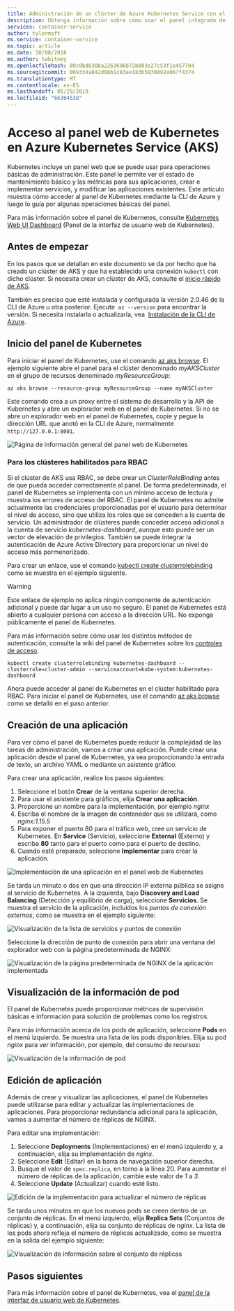 ```yaml
---
title: Administración de un clúster de Azure Kubernetes Service con el panel web
description: Obtenga información sobre cómo usar el panel integrado de la interfaz de usuario web de Kubernetes para administrar un clúster de Azure Kubernetes Service (AKS)
services: container-service
author: tylermsft
ms.service: container-service
ms.topic: article
ms.date: 10/08/2018
ms.author: twhitney
ms.openlocfilehash: 80c0bd630ba2263696b72b003e27c53f1e457704
ms.sourcegitcommit: 009334a842d08b1c83ee183b5830092e067f4374
ms.translationtype: MT
ms.contentlocale: es-ES
ms.lasthandoff: 05/29/2019
ms.locfileid: "66304538"
---
```

# <a name="access-the-kubernetes-web-dashboard-in-azure-kubernetes-service-aks"></a>Acceso al panel web de Kubernetes en Azure Kubernetes Service (AKS)

Kubernetes incluye un panel web que se puede usar para operaciones básicas de administración. Este panel le permite ver el estado de mantenimiento básico y las métricas para sus aplicaciones, crear e implementar servicios, y modificar las aplicaciones existentes. Este artículo muestra cómo acceder al panel de Kubernetes mediante la CLI de Azure y luego lo guía por algunas operaciones básicas del panel.

Para más información sobre el panel de Kubernetes, consulte [Kubernetes Web UI Dashboard][kubernetes-dashboard] (Panel de la interfaz de usuario web de Kubernetes).

## <a name="before-you-begin"></a>Antes de empezar

En los pasos que se detallan en este documento se da por hecho que ha creado un clúster de AKS y que ha establecido una conexión `kubectl` con dicho clúster. Si necesita crear un clúster de AKS, consulte el [inicio rápido de AKS][aks-quickstart].

También es preciso que esté instalada y configurada la versión 2.0.46 de la CLI de Azure u otra posterior. Ejecute  `az --version` para encontrar la versión. Si necesita instalarla o actualizarla, vea  [Instalación de la CLI de Azure][install-azure-cli].

## <a name="start-the-kubernetes-dashboard"></a>Inicio del panel de Kubernetes

Para iniciar el panel de Kubernetes, use el comando [az aks browse][az-aks-browse]. El ejemplo siguiente abre el panel para el clúster denominado *myAKSCluster* en el grupo de recursos denominado *myResourceGroup*:

```azurecli
az aks browse --resource-group myResourceGroup --name myAKSCluster
```

Este comando crea a un proxy entre el sistema de desarrollo y la API de Kubernetes y abre un explorador web en el panel de Kubernetes. Si no se abre un explorador web en el panel de Kubernetes, copie y pegue la dirección URL que anotó en la CLI de Azure, normalmente `http://127.0.0.1:8001`.

![Página de información general del panel web de Kubernetes](./media/kubernetes-dashboard/dashboard-overview.png)

### <a name="for-rbac-enabled-clusters"></a>Para los clústeres habilitados para RBAC

Si el clúster de AKS usa RBAC, se debe crear un *ClusterRoleBinding* antes de que pueda acceder correctamente al panel. De forma predeterminada, el panel de Kubernetes se implementa con un mínimo acceso de lectura y muestra los errores de acceso del RBAC. El panel de Kubernetes no admite actualmente las credenciales proporcionadas por el usuario para determinar el nivel de acceso, sino que utiliza los roles que se conceden a la cuenta de servicio. Un administrador de clústeres puede conceder acceso adicional a la cuenta de servicio *kubernetes-dashboard*, aunque esto puede ser un vector de elevación de privilegios. También se puede integrar la autenticación de Azure Active Directory para proporcionar un nivel de acceso más pormenorizado.

Para crear un enlace, use el comando [kubectl create clusterrolebinding][kubectl-create-clusterrolebinding] como se muestra en el ejemplo siguiente. 

> [!WARNING]
> Este enlace de ejemplo no aplica ningún componente de autenticación adicional y puede dar lugar a un uso no seguro. El panel de Kubernetes está abierto a cualquier persona con acceso a la dirección URL. No exponga públicamente el panel de Kubernetes.
>
> Para más información sobre cómo usar los distintos métodos de autenticación, consulte la wiki del panel de Kubernetes sobre los [controles de acceso][dashboard-authentication].

```console
kubectl create clusterrolebinding kubernetes-dashboard --clusterrole=cluster-admin --serviceaccount=kube-system:kubernetes-dashboard
```

Ahora puede acceder al panel de Kubernetes en el clúster habilitado para RBAC. Para iniciar el panel de Kubernetes, use el comando [az aks browse][az-aks-browse] como se detalló en el paso anterior.

## <a name="create-an-application"></a>Creación de una aplicación

Para ver cómo el panel de Kubernetes puede reducir la complejidad de las tareas de administración, vamos a crear una aplicación. Puede crear una aplicación desde el panel de Kubernetes, ya sea proporcionando la entrada de texto, un archivo YAML o mediante un asistente gráfico.

Para crear una aplicación, realice los pasos siguientes:

1. Seleccione el botón **Crear** de la ventana superior derecha.
1. Para usar el asistente para gráficos, elija **Crear una aplicación**.
1. Proporcione un nombre para la implementación, por ejemplo *nginx*
1. Escriba el nombre de la imagen de contenedor que se utilizará, como *nginx:1.15.5*
1. Para exponer el puerto 80 para el tráfico web, cree un servicio de Kubernetes. En **Service** (Servicio), seleccione **External** (Externo) y escriba **80** tanto para el puerto como para el puerto de destino.
1. Cuando esté preparado, seleccione **Implementar** para crear la aplicación.

![Implementación de una aplicación en el panel web de Kubernetes](./media/kubernetes-dashboard/create-app.png)

Se tarda un minuto o dos en que una dirección IP externa pública se asigne al servicio de Kubernetes. A la izquierda, bajo **Discovery and Load Balancing** (Detección y equilibrio de carga), seleccione **Servicios**. Se muestra el servicio de la aplicación, incluidos los *puntos de conexión externos*, como se muestra en el ejemplo siguiente:

![Visualización de la lista de servicios y puntos de conexión](./media/kubernetes-dashboard/view-services.png)

Seleccione la dirección de punto de conexión para abrir una ventana del explorador web con la página predeterminada de NGINX:

![Visualización de la página predeterminada de NGINX de la aplicación implementada](./media/kubernetes-dashboard/default-nginx.png)

## <a name="view-pod-information"></a>Visualización de la información de pod

El panel de Kubernetes puede proporcionar métricas de supervisión básicas e información para solución de problemas como los registros.

Para más información acerca de los pods de aplicación, seleccione **Pods** en el menú izquierdo. Se muestra una lista de los pods disponibles. Elija su pod *nginx* para ver información, por ejemplo, del consumo de recursos:

![Visualización de la información de pod](./media/kubernetes-dashboard/view-pod-info.png)

## <a name="edit-the-application"></a>Edición de aplicación

Además de crear y visualizar las aplicaciones, el panel de Kubernetes puede utilizarse para editar y actualizar las implementaciones de aplicaciones. Para proporcionar redundancia adicional para la aplicación, vamos a aumentar el número de réplicas de NGINX.

Para editar una implementación:

1. Seleccione **Deployments** (Implementaciones) en el menú izquierdo y, a continuación, elija su implementación de *nginx*.
1. Seleccione **Edit** (Editar) en la barra de navegación superior derecha.
1. Busque el valor de `spec.replica`, en torno a la línea 20. Para aumentar el número de réplicas de la aplicación, cambie este valor de *1* a *3*.
1. Seleccione **Update** (Actualizar) cuando esté listo.

![Edición de la implementación para actualizar el número de réplicas](./media/kubernetes-dashboard/edit-deployment.png)

Se tarda unos minutos en que los nuevos pods se creen dentro de un conjunto de réplicas. En el menú izquierdo, elija **Replica Sets** (Conjuntos de réplicas) y, a continuación, elija su conjunto de réplicas de *nginx*. La lista de los pods ahora refleja el número de réplicas actualizado, como se muestra en la salida del ejemplo siguiente:

![Visualización de información sobre el conjunto de réplicas](./media/kubernetes-dashboard/view-replica-set.png)

## <a name="next-steps"></a>Pasos siguientes

Para más información sobre el panel de Kubernetes, vea el [panel de la interfaz de usuario web de Kubernetes][kubernetes-dashboard].

<!-- LINKS - external -->
[kubernetes-dashboard]: https://kubernetes.io/docs/tasks/access-application-cluster/web-ui-dashboard/
[dashboard-authentication]: https://github.com/kubernetes/dashboard/wiki/Access-control
[kubectl-create-clusterrolebinding]: https://kubernetes.io/docs/reference/generated/kubectl/kubectl-commands#-em-clusterrolebinding-em-
[kubectl-apply]: https://kubernetes.io/docs/reference/generated/kubectl/kubectl-commands#apply

<!-- LINKS - internal -->
[aks-quickstart]: ./kubernetes-walkthrough.md
[install-azure-cli]: /cli/azure/install-azure-cli
[az-aks-browse]: /cli/azure/aks#az-aks-browse
